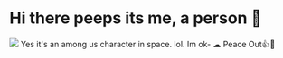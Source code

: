 # Hi there peeps its me, a person 🌙
<img src="https://www.ubuy.co.in/productimg/?image=aHR0cHM6Ly9tLm1lZGlhLWFtYXpvbi5jb20vaW1hZ2VzL0kvODFEVEx4dmUxa0wuX0FDX1NMMTUwMF8uanBn.jpg"> 
Yes it's an among us character in space.
lol.
Im ok-
 ☁
Peace Out👍🙂
